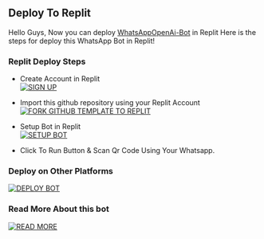 ## Deploy To Replit

Hello Guys, Now you can deploy [WhatsAppOpenAi-Bot](https://github.com/MznStudios/WhatsAppOpenAi-Bot) in Replit Here is the steps for deploy this WhatsApp Bot in Replit!

### Replit Deploy Steps

- Create Account in Replit
    <br>
<a href='https://replit.com/signup' target="_blank"><img alt='SIGN UP' src='https://img.shields.io/badge/Sign_Up_on_Replit-100000?style=for-the-badge&logo=none&logoColor=white&labelColor=black&color=black'/></a>

- Import this github repository using your Replit Account
    <br>
<a href='https://replit.com/github/MznStudios/WhatsAppOpenAi-Bot' target="_blank"><img alt='FORK GITHUB TEMPLATE TO REPLIT' src='https://img.shields.io/badge/Import_Github_Repository-100000?style=for-the-badge&logo=nonelogoColor=white&labelColor=black&color=black'/></a>

- Setup Bot in Replit
    <br>
<a href='https://github.com/MznStudios/WhatsAppOpenAi-Bot#setup' target="_blank"><img alt='SETUP BOT' src='https://img.shields.io/badge/Setup_Bot-100000?style=for-the-badge&logo=none&logoColor=white&labelColor=black&color=black'/></a>

- Click To Run Button & Scan Qr Code Using Your Whatsapp.

### Deploy on Other Platforms
<a href='https://github.com/MznStudios/WhatsAppOpenAi-Bot#deploy-bot' target="_blank"><img alt='DEPLOY BOT' src='https://img.shields.io/badge/Deploy_on_Other_Platforms-100000?style=for-the-badge&logo=deploy&logoColor=white&labelColor=black&color=black'/></a>

### Read More About this bot
<a href='https://github.com/MznStudios/WhatsAppOpenAi-Bot/' target="_blank"><img alt='READ MORE' src='https://img.shields.io/badge/Read_More-100000?style=for-the-badge&logo=readmore&logoColor=white&labelColor=black&color=black'/></a>